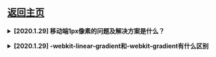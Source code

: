 ## [返回主页](./README.md)

<b><details><summary>[2020.1.29] 移动端1px像素的问题及解决方案是什么？</summary></b>

1）伪类 + transform 实现（大多数ui框架用这种，支持圆角）
```js
@mixin bd-all-1px($bStyle, $color, $radius) {
    position: relative;
    &:after {
        content: '';
        position: absolute;
        top: 0;
        left: 0;
        width: 200%;
        height: 200%;
        box-sizing: border-box;
        transform: scale(0.5);
        transform-origin: left top;
        border: 1px $bStyle $color;
        border-radius: $radius;
    }
}　
```

2）box-shadow模拟边框
主要是阴影大小为-1，相当于吃掉一半阴影
```js
.box-shadow-1px {
    //inset内侧 h-shadow水平阴影 v-shadow垂直阴影  blur模糊距离  spread阴影大小   color颜色
    box-shadow: inset 0px -1px 1px -1px #c8c7cc;  
}
```


3）border-image（颜色更改不灵活）
<img src="https://github.com/haizlin/fe-interview/raw/master/resource/images/qrcode_public.jpg">

```js
.border-image-1px {
    border-width: 1px 0px; // 上下边框为1px 左右边框为0px（即是没有左边框）
    -webkit-border-image: url("border.png") 2 0 stretch;
    border-image: url("border.png") 2 0 stretch;   // 左右 上下的图片偏移量
    // 相当于
    // border-image-source:url("border.png") 所用图像的url地址
    // border-image-slice:2 0;  图片边框向内偏移（可以用百分比）
    // border-image-width:initial  图像边界的宽度
    // border-image-outset:initial  边框图像区域超出边框的量
    // border-image-repeat:round 图像边框是否应平铺(repeated)、铺满(rounded)或拉伸(stretched)
}
```

[参考](https://www.cnblogs.com/sunLemon/p/10775551.html)
</details>

<b><details><summary>[2020.1.29] -webkit-linear-gradient和-webkit-gradient有什么区别 </summary></b>
两者都是用来创建渐变 "图像"。
在Webkit引擎下的
-webkit-gradient: 老版本语法（可以根据语法来选择不同的渐变方式）
-webkit-linear-gradient: 新版版本语法 （渐变方式变成单一独立的的样式：  linear-gradient线性渐变  radial-gradient径向渐变）

```js
background:-webkit-gradient(linear,left top,left bottom,from(#6bb2ff),to(#2288dd));
background:-webkit-linear-gradient(top,#6bb2ff,#2288dd);
```

[参考](https://www.cnblogs.com/moqiutao/p/6364543.html)
</details>